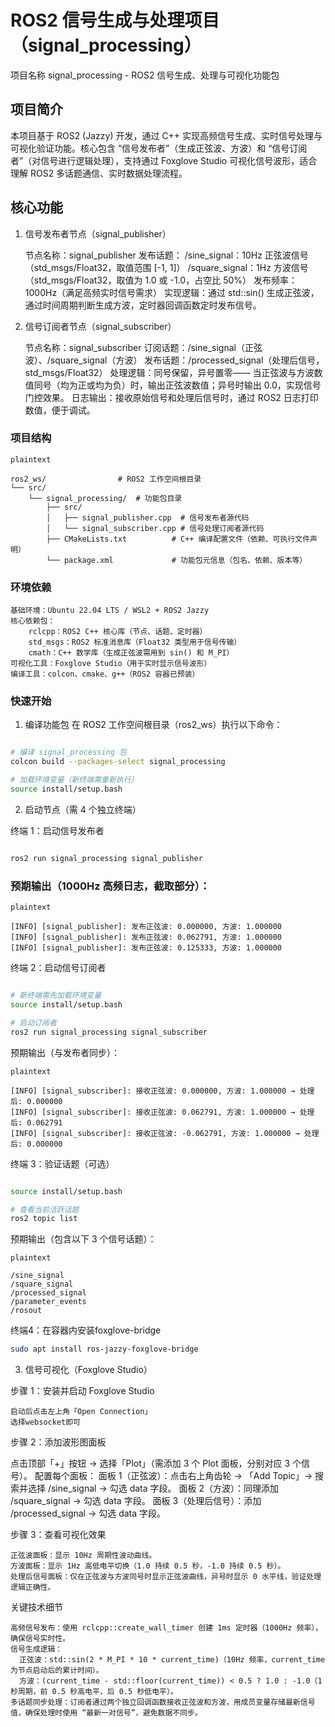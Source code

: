 # ROS2 信号生成与处理项目（signal_processing）
项目名称
signal_processing - ROS2 信号生成、处理与可视化功能包
## 项目简介
本项目基于 ROS2 (Jazzy) 开发，通过 C++ 实现高频信号生成、实时信号处理与可视化验证功能。核心包含 “信号发布者”（生成正弦波、方波）和 “信号订阅者”（对信号进行逻辑处理），支持通过 Foxglove Studio 可视化信号波形，适合理解 ROS2 多话题通信、实时数据处理流程。
## 核心功能
1. 信号发布者节点（signal_publisher）

    节点名称：signal_publisher
    发布话题：
        /sine_signal：10Hz 正弦波信号（std_msgs/Float32，取值范围 [-1, 1]）
        /square_signal：1Hz 方波信号（std_msgs/Float32，取值为 1.0 或 -1.0，占空比 50%）
    发布频率：1000Hz（满足高频实时信号需求）
    实现逻辑：通过 std::sin() 生成正弦波，通过时间周期判断生成方波，定时器回调函数定时发布信号。

2. 信号订阅者节点（signal_subscriber）

    节点名称：signal_subscriber
    订阅话题：/sine_signal（正弦波）、/square_signal（方波）
    发布话题：/processed_signal（处理后信号，std_msgs/Float32）
    处理逻辑：同号保留，异号置零—— 当正弦波与方波数值同号（均为正或均为负）时，输出正弦波数值；异号时输出 0.0，实现信号门控效果。
    日志输出：接收原始信号和处理后信号时，通过 ROS2 日志打印数值，便于调试。

### 项目结构
```
plaintext

ros2_ws/                # ROS2 工作空间根目录
└── src/
    └── signal_processing/  # 功能包目录
        ├── src/
        │   ├── signal_publisher.cpp  # 信号发布者源代码
        │   └── signal_subscriber.cpp # 信号处理订阅者源代码
        ├── CMakeLists.txt          # C++ 编译配置文件（依赖、可执行文件声明）
        └── package.xml             # 功能包元信息（包名、依赖、版本等）
```

### 环境依赖

    基础环境：Ubuntu 22.04 LTS / WSL2 + ROS2 Jazzy
    核心依赖包：
        rclcpp：ROS2 C++ 核心库（节点、话题、定时器）
        std_msgs：ROS2 标准消息库（Float32 类型用于信号传输）
        cmath：C++ 数学库（生成正弦波需用到 sin() 和 M_PI）
    可视化工具：Foxglove Studio（用于实时显示信号波形）
    编译工具：colcon、cmake、g++（ROS2 容器已预装）

### 快速开始
1. 编译功能包
在 ROS2 工作空间根目录（ros2_ws）执行以下命令：
```bash

# 编译 signal_processing 包
colcon build --packages-select signal_processing

# 加载环境变量（新终端需重新执行）
source install/setup.bash
```
2. 启动节点（需 4 个独立终端）

终端 1：启动信号发布者
```bash

ros2 run signal_processing signal_publisher
```
### 预期输出（1000Hz 高频日志，截取部分）：
```
plaintext

[INFO] [signal_publisher]: 发布正弦波: 0.000000, 方波: 1.000000
[INFO] [signal_publisher]: 发布正弦波: 0.062791, 方波: 1.000000
[INFO] [signal_publisher]: 发布正弦波: 0.125333, 方波: 1.000000
```
终端 2：启动信号订阅者

```bash

# 新终端需先加载环境变量
source install/setup.bash

# 启动订阅者
ros2 run signal_processing signal_subscriber
```
预期输出（与发布者同步）：
```
plaintext

[INFO] [signal_subscriber]: 接收正弦波: 0.000000, 方波: 1.000000 → 处理后: 0.000000
[INFO] [signal_subscriber]: 接收正弦波: 0.062791, 方波: 1.000000 → 处理后: 0.062791
[INFO] [signal_subscriber]: 接收正弦波: -0.062791, 方波: 1.000000 → 处理后: 0.000000
```
终端 3：验证话题（可选）
```bash

source install/setup.bash

# 查看当前活跃话题
ros2 topic list
```
预期输出（包含以下 3 个信号话题）：
```
plaintext

/sine_signal
/square_signal
/processed_signal
/parameter_events
/rosout
```
终端4：在容器内安装foxglove-bridge
```bash
sudo apt install ros-jazzy-foxglove-bridge
```

3. 信号可视化（Foxglove Studio）

步骤 1：安装并启动 Foxglove Studio

    启动后点击左上角「Open Connection」
    选择websocket即可

步骤 2：添加波形图面板

  点击顶部「+」按钮 → 选择「Plot」（需添加 3 个 Plot 面板，分别对应 3 个信号）。
  配置每个面板：
      面板 1（正弦波）：点击右上角齿轮 → 「Add Topic」→ 搜索并选择 /sine_signal → 勾选 data 字段。
      面板 2（方波）：同理添加 /square_signal → 勾选 data 字段。
      面板 3（处理后信号）：添加 /processed_signal → 勾选 data 字段。

步骤 3：查看可视化效果

    正弦波面板：显示 10Hz 周期性波动曲线。
    方波面板：显示 1Hz 高低电平切换（1.0 持续 0.5 秒，-1.0 持续 0.5 秒）。
    处理后信号面板：仅在正弦波与方波同号时显示正弦波曲线，异号时显示 0 水平线，验证处理逻辑正确性。

关键技术细节

    高频信号发布：使用 rclcpp::create_wall_timer 创建 1ms 定时器（1000Hz 频率），确保信号实时性。
    信号生成逻辑：
      正弦波：std::sin(2 * M_PI * 10 * current_time)（10Hz 频率，current_time 为节点启动后的累计时间）。
      方波：(current_time - std::floor(current_time)) < 0.5 ? 1.0 : -1.0（1 秒周期，前 0.5 秒高电平，后 0.5 秒低电平）。
    多话题同步处理：订阅者通过两个独立回调函数接收正弦波和方波，用成员变量存储最新信号值，确保处理时使用 “最新一对信号”，避免数据不同步。



